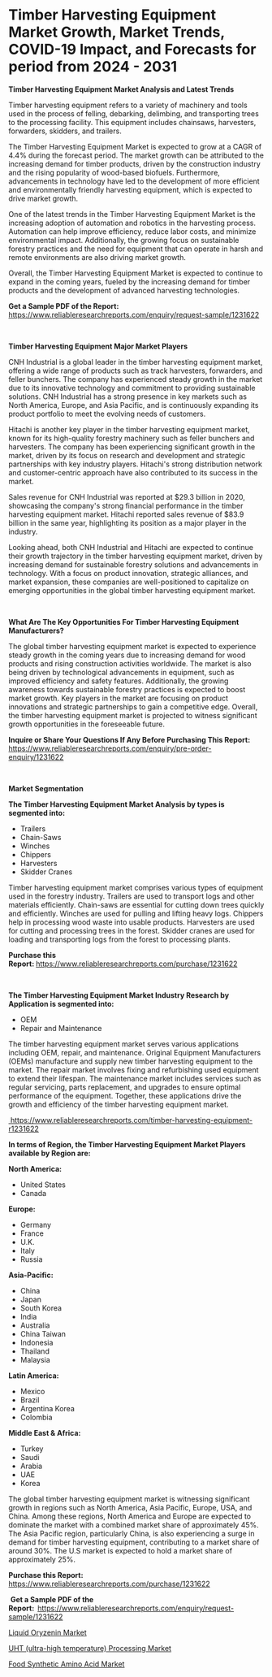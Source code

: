 <p><h1>Timber Harvesting Equipment Market Growth, Market Trends, COVID-19 Impact, and Forecasts for period from 2024 - 2031</h1></p><p><strong>Timber Harvesting Equipment Market Analysis and Latest Trends</strong></p>
<p><p>Timber harvesting equipment refers to a variety of machinery and tools used in the process of felling, debarking, delimbing, and transporting trees to the processing facility. This equipment includes chainsaws, harvesters, forwarders, skidders, and trailers.</p><p>The Timber Harvesting Equipment Market is expected to grow at a CAGR of 4.4% during the forecast period. The market growth can be attributed to the increasing demand for timber products, driven by the construction industry and the rising popularity of wood-based biofuels. Furthermore, advancements in technology have led to the development of more efficient and environmentally friendly harvesting equipment, which is expected to drive market growth.</p><p>One of the latest trends in the Timber Harvesting Equipment Market is the increasing adoption of automation and robotics in the harvesting process. Automation can help improve efficiency, reduce labor costs, and minimize environmental impact. Additionally, the growing focus on sustainable forestry practices and the need for equipment that can operate in harsh and remote environments are also driving market growth.</p><p>Overall, the Timber Harvesting Equipment Market is expected to continue to expand in the coming years, fueled by the increasing demand for timber products and the development of advanced harvesting technologies.</p></p>
<p><strong>Get a Sample PDF of the Report:&nbsp;</strong> <a href="https://www.reliableresearchreports.com/enquiry/request-sample/1231622">https://www.reliableresearchreports.com/enquiry/request-sample/1231622</a></p>
<p>&nbsp;</p>
<p><strong>Timber Harvesting Equipment Major Market Players</strong></p>
<p><p>CNH Industrial is a global leader in the timber harvesting equipment market, offering a wide range of products such as track harvesters, forwarders, and feller bunchers. The company has experienced steady growth in the market due to its innovative technology and commitment to providing sustainable solutions. CNH Industrial has a strong presence in key markets such as North America, Europe, and Asia Pacific, and is continuously expanding its product portfolio to meet the evolving needs of customers.</p><p>Hitachi is another key player in the timber harvesting equipment market, known for its high-quality forestry machinery such as feller bunchers and harvesters. The company has been experiencing significant growth in the market, driven by its focus on research and development and strategic partnerships with key industry players. Hitachi's strong distribution network and customer-centric approach have also contributed to its success in the market.</p><p>Sales revenue for CNH Industrial was reported at $29.3 billion in 2020, showcasing the company's strong financial performance in the timber harvesting equipment market. Hitachi reported sales revenue of $83.9 billion in the same year, highlighting its position as a major player in the industry.</p><p>Looking ahead, both CNH Industrial and Hitachi are expected to continue their growth trajectory in the timber harvesting equipment market, driven by increasing demand for sustainable forestry solutions and advancements in technology. With a focus on product innovation, strategic alliances, and market expansion, these companies are well-positioned to capitalize on emerging opportunities in the global timber harvesting equipment market.</p></p>
<p>&nbsp;</p>
<p><strong>What Are The Key Opportunities For Timber Harvesting Equipment Manufacturers?</strong></p>
<p><p>The global timber harvesting equipment market is expected to experience steady growth in the coming years due to increasing demand for wood products and rising construction activities worldwide. The market is also being driven by technological advancements in equipment, such as improved efficiency and safety features. Additionally, the growing awareness towards sustainable forestry practices is expected to boost market growth. Key players in the market are focusing on product innovations and strategic partnerships to gain a competitive edge. Overall, the timber harvesting equipment market is projected to witness significant growth opportunities in the foreseeable future.</p></p>
<p><strong>Inquire or Share Your Questions If Any Before Purchasing This Report:</strong> <a href="https://www.reliableresearchreports.com/enquiry/pre-order-enquiry/1231622">https://www.reliableresearchreports.com/enquiry/pre-order-enquiry/1231622</a></p>
<p>&nbsp;</p>
<p><strong>Market Segmentation</strong></p>
<p><strong>The Timber Harvesting Equipment Market Analysis by types is segmented into:</strong></p>
<p><ul><li>Trailers</li><li>Chain-Saws</li><li>Winches</li><li>Chippers</li><li>Harvesters</li><li>Skidder Cranes</li></ul></p>
<p><p>Timber harvesting equipment market comprises various types of equipment used in the forestry industry. Trailers are used to transport logs and other materials efficiently. Chain-saws are essential for cutting down trees quickly and efficiently. Winches are used for pulling and lifting heavy logs. Chippers help in processing wood waste into usable products. Harvesters are used for cutting and processing trees in the forest. Skidder cranes are used for loading and transporting logs from the forest to processing plants.</p></p>
<p><strong>Purchase this Report:&nbsp;</strong><a href="https://www.reliableresearchreports.com/purchase/1231622">https://www.reliableresearchreports.com/purchase/1231622</a></p>
<p>&nbsp;</p>
<p><strong>The Timber Harvesting Equipment Market Industry Research by Application is segmented into:</strong></p>
<p><ul><li>OEM</li><li>Repair and Maintenance</li></ul></p>
<p><p>The timber harvesting equipment market serves various applications including OEM, repair, and maintenance. Original Equipment Manufacturers (OEMs) manufacture and supply new timber harvesting equipment to the market. The repair market involves fixing and refurbishing used equipment to extend their lifespan. The maintenance market includes services such as regular servicing, parts replacement, and upgrades to ensure optimal performance of the equipment. Together, these applications drive the growth and efficiency of the timber harvesting equipment market.</p></p>
<p><a href="https://www.reliableresearchreports.com/timber-harvesting-equipment-r1231622">&nbsp;https://www.reliableresearchreports.com/timber-harvesting-equipment-r1231622</a></p>
<p><strong>In terms of Region, the Timber Harvesting Equipment Market Players available by Region are:</strong></p>
<p>
    <p> <strong> North America: </strong>
        <ul>
            <li>United States</li>
            <li>Canada</li>
        </ul>
        </p> 
    <p> <strong> Europe: </strong>
        <ul>
            <li>Germany</li>
            <li>France</li>
            <li>U.K.</li>
            <li>Italy</li>
            <li>Russia</li>
        </ul>
        </p> 
    <p> <strong> Asia-Pacific: </strong>
        <ul>
            <li>China</li>
            <li>Japan</li>
            <li>South Korea</li>
            <li>India</li>
            <li>Australia</li>
            <li>China Taiwan</li>
            <li>Indonesia</li>
            <li>Thailand</li>
            <li>Malaysia</li>
        </ul>
        </p> 
    <p> <strong> Latin America: </strong>
        <ul>
            <li>Mexico</li>
            <li>Brazil</li>
            <li>Argentina Korea</li>
            <li>Colombia</li>
        </ul>
        </p> 
    <p> <strong> Middle East & Africa: </strong>
        <ul>
            <li>Turkey</li>
            <li>Saudi</li>
            <li>Arabia</li>
            <li>UAE</li>
            <li>Korea</li>
        </ul>
    </p>
    </p>
<p><p>The global timber harvesting equipment market is witnessing significant growth in regions such as North America, Asia Pacific, Europe, USA, and China. Among these regions, North America and Europe are expected to dominate the market with a combined market share of approximately 45%. The Asia Pacific region, particularly China, is also experiencing a surge in demand for timber harvesting equipment, contributing to a market share of around 30%. The U.S market is expected to hold a market share of approximately 25%.</p></p>
<p><strong>Purchase this Report: </strong><a href="https://www.reliableresearchreports.com/purchase/1231622">https://www.reliableresearchreports.com/purchase/1231622</a></p>
<p>&nbsp;<strong>Get a Sample PDF of the Report:&nbsp;&nbsp;</strong><a href="https://www.reliableresearchreports.com/enquiry/request-sample/1231622">https://www.reliableresearchreports.com/enquiry/request-sample/1231622</a></p>
<p><strong></strong></p>
<p><p><a href="https://github.com/indrystar/Market-Research-Report-List-4/blob/main/liquid-oryzenin-market.md">Liquid Oryzenin Market</a></p><p><a href="https://github.com/josesg55/Market-Research-Report-List-3/blob/main/uht-ultra-high-temperature-processing-market.md">UHT (ultra-high temperature) Processing Market</a></p><p><a href="https://github.com/AKSHATREPORTPRIME/Market-Research-Report-List-5/blob/main/food-synthetic-amino-acid-market.md">Food Synthetic Amino Acid Market</a></p></p>